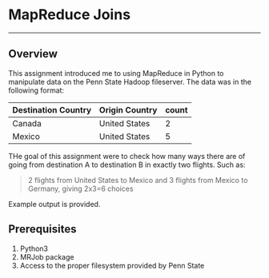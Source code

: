 # MapReduce Joins
---

## Overview
This assignment introduced me to using MapReduce in Python to manipulate data on the Penn State Hadoop fileserver. 
The data was in the following format:

Destination Country | Origin Country | count
------------ | -------------- | -----
Canada | United States | 2
Mexico | United States | 5

THe goal of this assignment were to check how many ways there are of going from destination A to destination B in exactly two flights. Such as:
>2 flights from United States to Mexico and 3 flights from Mexico to Germany, giving 2x3=6 choices

Example output is provided.

## Prerequisites
1. Python3
1. MRJob package
1. Access to the proper filesystem provided by Penn State
